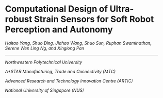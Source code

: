 # Computational Design of Ultra-robust Strain Sensors for Soft Robot Perception and Autonomy

_Haitao Yang, Shuo Ding, Jiahao Wang, Shuo Sun, Ruphan Swaminathan, Serene Wen Ling Ng, and Xinglong Pan_

---

_Northwestern Polytechnical University_

_A*STAR Manufacturing, Trade and Connectivity (MTC)_

_Advanced Research and Technology Innovation Centre (ARTIC)_

_National University of Singapore (NUS)_
